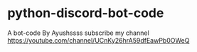 # python-discord-bot-code
A bot-code By Ayushssss subscribe my channel https://youtube.com/channel/UCnKy26hrA59dfEawPb0OWeQ

